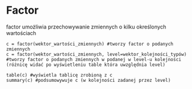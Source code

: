 Factor
=========================
factor umożliwia przechowywanie zmiennych o kilku określonych wartościach

```
c = factor(wektor_wartości_zmiennych) #tworzy factor o podanych zmiennych
c = factor(wektor_wartości_zmiennych, level=wektor_kolejności_typów) #tworzy factor o podanych zmiennych w podanej w level-u kolejności (różnicę widać po wyświetleniu table która uwzględnia level)

table(c) #wyświetla tablicę zrobioną z c
summary(c) #podsumowywuje c (w kolejności zadanej przez level)
```
